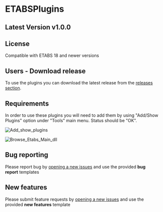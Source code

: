 # ETABSPlugins

## Latest Version v1.0.0 

## License 

Compatible with ETABS 18 and newer versions

## Users - Download release

To use the plugins you can download the latest release from the [releases section](https://gitlab.arup.com/Gokberk.Isik/etabsplugins/-/releases).

## Requirements

In order to use these plugins you will need to add them by using "Add/Show Plugins" option under "Tools" main menu. Status should be "OK".

![Add_show_plugins](./Docs/Add_show_plugins.png.png)

![Browse_Etabs_Main_dll](./Docs/images/Browse_Etabs_Main_dll.png)

## Bug reporting

Please report bug by [opening a new issues](https://gitlab.arup.com/Gokberk.Isik/etabsplugins/-/issues) and use the provided **bug report** templates

## New features

Please submit feature requests by [opening a new issues](https://gitlab.arup.com/Gokberk.Isik/etabsplugins/-/issues) and use the provided **new features** template
